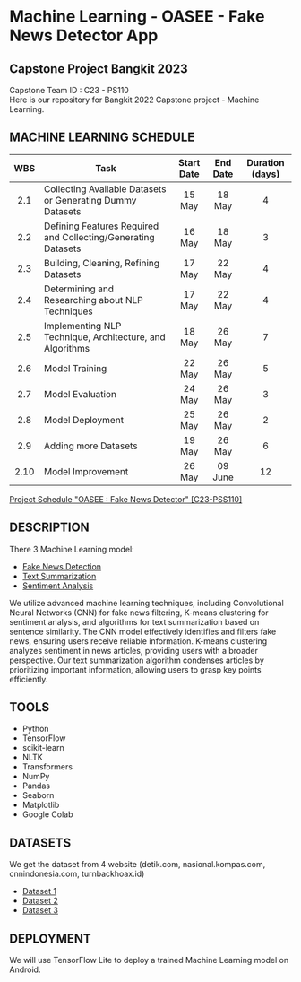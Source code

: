 # Machine Learning - OASEE - Fake News Detector App
## Capstone Project Bangkit 2023

Capstone Team ID : C23 - PS110 <br>
Here is our repository for Bangkit 2022 Capstone project - Machine Learning.

## MACHINE LEARNING SCHEDULE
| WBS  | Task                                                  | Start Date | End Date   | Duration (days) |
| :-:  | ----------------------------------------------------- | :--------: | :--------: | :-------------: |
| 2.1  | Collecting Available Datasets or Generating Dummy Datasets |   15 May   |   18 May   |        4        |
| 2.2  | Defining Features Required and Collecting/Generating Datasets |   16 May   |   18 May   |        3        |
| 2.3  | Building, Cleaning, Refining Datasets              |   17 May   |   22 May   |        4        |
| 2.4  | Determining and Researching about NLP Techniques   |   17 May   |   22 May   |        4        |
| 2.5  | Implementing NLP Technique, Architecture, and Algorithms |   18 May   |   26 May   |        7        |
| 2.6  | Model Training                                    |   22 May   |   26 May   |        5        |
| 2.7  | Model Evaluation                                  |   24 May   |   26 May   |        3        |
| 2.8  | Model Deployment                                  |   25 May   |   26 May   |        2        |
| 2.9  | Adding more Datasets                              |   19 May   |   26 May   |        6        |
| 2.10 | Model Improvement                                |   26 May   |  09 June   |       12        |

[Project Schedule "OASEE : Fake News Detector" [C23-PSS110]](https://docs.google.com/spreadsheets/d/18yY8Lj9lcF2pc_yETkXEsqmvu8s3BaSf5pGjb2TOfEY/edit?usp=sharing)

## DESCRIPTION
There 3 Machine Learning model:
- [Fake News Detection](https://github.com/oaseecapstone/Capstone_Project/tree/machine_learning/ML/Hoax%20Detection)
- [Text Summarization](https://github.com/oaseecapstone/Capstone_Project/tree/machine_learning/ML/Text%20Summarize)
- [Sentiment Analysis](https://github.com/oaseecapstone/Capstone_Project/tree/machine_learning/ML/Sentiment%20Analysis)

We utilize advanced machine learning techniques, including Convolutional Neural Networks (CNN) for fake news filtering, K-means clustering for sentiment analysis, and algorithms for text summarization based on sentence similarity. The CNN model effectively identifies and filters fake news, ensuring users receive reliable information. K-means clustering analyzes sentiment in news articles, providing users with a broader perspective. Our text summarization algorithm condenses articles by prioritizing important information, allowing users to grasp key points efficiently.

## TOOLS
- Python
- TensorFlow
- scikit-learn
- NLTK
- Transformers 
- NumPy
- Pandas
- Seaborn
- Matplotlib
- Google Colab

## DATASETS
We get the dataset from 4 website (detik.com, nasional.kompas.com, cnnindonesia.com, turnbackhoax.id)

- [Dataset 1](https://github.com/oaseecapstone/Capstone_Project/blob/machine_learning/ML/Dataset/dataset_hoax_or_fact_feature.csv)
- [Dataset 2](https://github.com/oaseecapstone/Capstone_Project/blob/machine_learning/ML/Dataset/dataset_summarize_text_feature.csv)
- [Dataset 3](https://github.com/oaseecapstone/Capstone_Project/blob/machine_learning/ML/Dataset/dataset_sentiment_analysis_feature.csv)

## DEPLOYMENT 
We will use TensorFlow Lite to deploy a trained Machine Learning model on Android.
